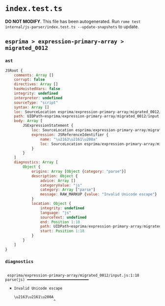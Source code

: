 # `index.test.ts`

**DO NOT MODIFY**. This file has been autogenerated. Run `rome test internal/js-parser/index.test.ts --update-snapshots` to update.

## `esprima > expression-primary-array > migrated_0012`

### `ast`

```javascript
JSRoot {
	comments: Array []
	corrupt: false
	directives: Array []
	hasHoistedVars: false
	integrity: undefined
	interpreter: undefined
	sourceType: "script"
	syntax: Array []
	loc: SourceLocation esprima/expression-primary-array/migrated_0012/input.js 1:0-2:0
	path: UIDPath<esprima/expression-primary-array/migrated_0012/input.js>
	body: Array [
		JSExpressionStatement {
			loc: SourceLocation esprima/expression-primary-array/migrated_0012/input.js 1:0-1:18
			expression: JSReferenceIdentifier {
				name: "\u2163\u2161\u200a"
				loc: SourceLocation esprima/expression-primary-array/migrated_0012/input.js 1:0-1:18 (\u2163\u2161\u200a)
			}
		}
	]
	diagnostics: Array [
		Object {
			origins: Array [Object {category: "parse"}]
			description: Object {
				advice: Array []
				categoryValue: "js"
				category: Array ["parse"]
				message: RAW_MARKUP {value: "Invalid Unicode escape"}
			}
			location: Object {
				integrity: undefined
				language: "js"
				sourceText: undefined
				end: Position 1:18
				path: UIDPath<esprima/expression-primary-array/migrated_0012/input.js>
				start: Position 1:18
			}
		}
	]
}
```

### `diagnostics`

```

 esprima/expression-primary-array/migrated_0012/input.js:1:18 parse(js) ━━━━━━━━━━━━━━━━━━━━━━━━━━━━

  ✖ Invalid Unicode escape

    \u2163\u2161\u200A
                      ^


```
